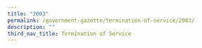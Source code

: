 ```yaml
---
title: "2003"
permalink: /government-gazette/termination-of-service/2003/
description: ""
third_nav_title: Termination of Service
---
```

